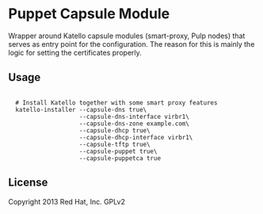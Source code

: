 Puppet Capsule Module
=====================

Wrapper around Katello capsule modules (smart-proxy, Pulp nodes) that
serves as entry point for the configuration. The reason for this
is mainly the logic for setting the certificates properly.

Usage
-----

```

  # Install Katello together with some smart proxy features
  katello-installer --capsule-dns true\
                    --capsule-dns-interface virbr1\
                    --capsule-dns-zone example.com\
                    --capsule-dhcp true\
                    --capsule-dhcp-interface virbr1\
                    --capsule-tftp true\
                    --capsule-puppet true\
                    --capsule-puppetca true
```

License
-------

Copyright 2013 Red Hat, Inc.
GPLv2
